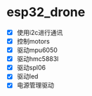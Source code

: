 # esp32_drone
- [x] 使用i2c进行通讯
- [x] 控制motors
- [x] 驱动mpu6050
- [x] 驱动hmc5883l
- [x] 驱动spl06
- [x] 驱动led
- [x] 电源管理驱动
